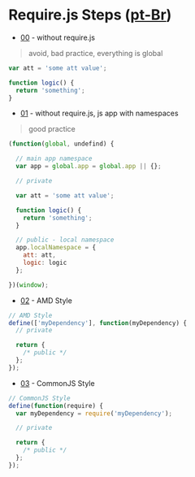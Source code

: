 # Require.js Steps ([pt-Br](README.pt-Br.md))

* [00](00) - without require.js

> avoid, bad practice, everything is global

```javascript
var att = 'some att value';

function logic() {
  return 'something';
}
```

* [01](01) - without require.js, js app with namespaces

> good practice

```javascript
(function(global, undefind) {

  // main app namespace
  var app = global.app = global.app || {};

  // private

  var att = 'some att value';

  function logic() {
    return 'something';
  }

  // public - local namespace
  app.localNamespace = {
    att: att,
    logic: logic
  };

})(window);
```

* [02](02) - AMD Style

```javascript
// AMD Style
define(['myDependency'], function(myDependency) {  
  // private

  return {
    /* public */
  };
});
```

* [03](03) - CommonJS Style

```javascript
// CommonJS Style
define(function(require) {  
  var myDependency = require('myDependency');

  // private

  return {
    /* public */
  };
});
```
